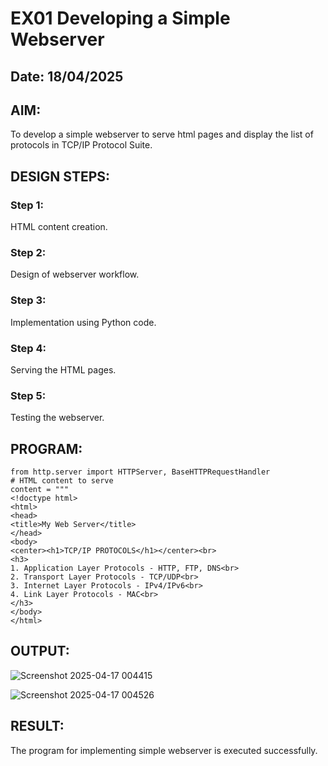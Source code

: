 # EX01 Developing a Simple Webserver
## Date: 18/04/2025

## AIM:
To develop a simple webserver to serve html pages and display the list of protocols in TCP/IP Protocol Suite.


## DESIGN STEPS:
### Step 1: 
HTML content creation.

### Step 2:
Design of webserver workflow.

### Step 3:
Implementation using Python code.

### Step 4:
Serving the HTML pages.

### Step 5:
Testing the webserver.

## PROGRAM:
```
from http.server import HTTPServer, BaseHTTPRequestHandler
# HTML content to serve
content = """
<!doctype html>
<html>
<head>
<title>My Web Server</title>
</head>
<body>
<center><h1>TCP/IP PROTOCOLS</h1></center><br>
<h3>
1. Application Layer Protocols - HTTP, FTP, DNS<br>
2. Transport Layer Protocols - TCP/UDP<br>
3. Internet Layer Protocols - IPv4/IPv6<br>
4. Link Layer Protocols - MAC<br>
</h3>
</body>
</html>

```




## OUTPUT:
![Screenshot 2025-04-17 004415](https://github.com/user-attachments/assets/99054911-a8a3-417b-a360-c4fe53232d96)

![Screenshot 2025-04-17 004526](https://github.com/user-attachments/assets/2a5bebcf-502b-4810-8081-acfa7c41c497)


## RESULT:
The program for implementing simple webserver is executed successfully.
